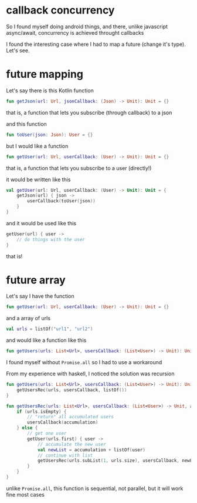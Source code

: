 # callback concurrency

So I found myself doing android things, and there, unlike javascript async/await, concurrency is achieved throught callbacks

I found the interesting case where I had to map a future (change it's type). Let's see.

# future mapping

Let's say there is this Kotlin function

```kotlin
fun getJson(url: Url, jsonCallback: (Json) -> Unit): Unit = {}
```

that is, a function that lets you subscribe (through callback) to a json

and this function

```kotlin
fun toUser(json: Json): User = {}
```

but I would like a function

```kotlin
fun getUser(url: Url, userCallback: (User) -> Unit): Unit = {}
```

that is, a function that lets you subscribe to a user (directly!)

it would be written like this

```kotlin
val getUser(url: Url, userCallback: (User) -> Unit): Unit = {
    getJson(url) { json ->
        userCallback(toUser(json))
    }
}
```

and it would be used like this

```kotlin
getUser(url) { user ->
    // do things with the user
}
```

that is!

# future array

Let's say I have the function

```kotlin
fun getUser(url: Url, userCallback: (User) -> Unit): Unit = {}
```

and a array of urls

```kotlin
val urls = listOf("url1", "url2")
```

and would like a function like this

```kotlin
fun getUsers(urls: List<Url>, usersCallback: (List<User>) -> Unit): Unit = {}
```

I found myself without ```Promise.all``` so I had to use a workaround

From my experience with haskell, I noticed the solution was recursion

```kotlin
fun getUsers(urls: List<Url>, usersCallback: (List<User>) -> Unit): Unit = {
    getUsersRec(urls, usersCallback, listOf())
}

fun getUsersRec(urls: List<Url>, usersCallback: (List<User>) -> Unit, accumulation: List<User>): Unit = {
    if (urls.isEmpty) {
        // "return" all accumulated users
        usersCallback(accumulation)
    } else {
        // get one user
        getUser(urls.first) { user ->
            // accumulate the new user
            val newList = accumulation + listOf(user)
            // continue with list
            getUsersRec(urls.subList(1, urls.size), usersCallback, newList)
        }
    }
}
```

unlike ```Promise.all```, this function is sequential, not parallel, but it will work fine most cases
